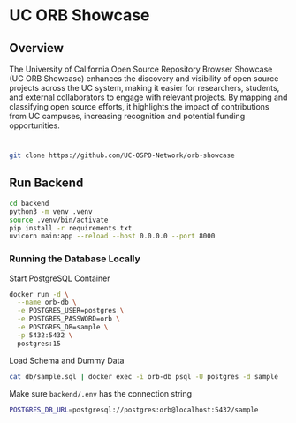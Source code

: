 # UC ORB Showcase

## Overview

The University of California Open Source Repository Browser Showcase (UC ORB Showcase) enhances the discovery and visibility of open source projects across the UC system, making it easier for researchers, students, and external collaborators to engage with relevant projects. By mapping and classifying open source efforts, it highlights the impact of contributions from UC campuses, increasing recognition and potential funding opportunities.

#

```bash
git clone https://github.com/UC-OSPO-Network/orb-showcase
```

## Run Backend

```bash
cd backend
python3 -m venv .venv
source .venv/bin/activate
pip install -r requirements.txt
uvicorn main:app --reload --host 0.0.0.0 --port 8000
```


### Running the Database Locally

Start PostgreSQL Container



```bash
docker run -d \
  --name orb-db \
  -e POSTGRES_USER=postgres \
  -e POSTGRES_PASSWORD=orb \
  -e POSTGRES_DB=sample \
  -p 5432:5432 \
  postgres:15
````

Load Schema and Dummy Data

```bash
cat db/sample.sql | docker exec -i orb-db psql -U postgres -d sample
```

Make sure `backend/.env` has the connection string

```bash
POSTGRES_DB_URL=postgresql://postgres:orb@localhost:5432/sample
```



```
